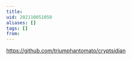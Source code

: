```yaml
---
title: 
uid: 202110051050
aliases: []
tags: []
from: 
---
```

https://github.com/triumphantomato/cryptsidian